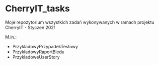 # CherryIT_tasks
Moje repozytorium wszystkich zadań wykonywanych w ramach projektu CherryIT - Styczeń 2021

M.in.:
* PrzykladowyPrzypadekTestowy
* PrzykladowyRaportBledu
* PrzykladoweUserStory
